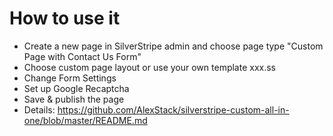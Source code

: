 # How to use it
- Create a new page in SilverStripe admin and choose page type "Custom Page with Contact Us Form"
- Choose custom page layout or use your own template xxx.ss
- Change Form Settings 
- Set up Google Recaptcha
- Save & publish the page
- Details: https://github.com/AlexStack/silverstripe-custom-all-in-one/blob/master/README.md